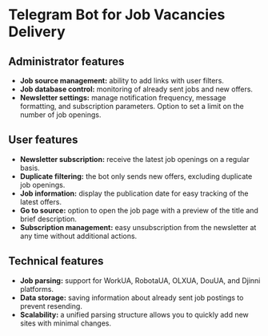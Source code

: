 # Telegram Bot for Job Vacancies Delivery

## Administrator features

- **Job source management:** аbility to add links with user filters.  
- **Job database control:**  monitoring of already sent jobs and new offers. 
- **Newsletter settings:** manage notification frequency, message formatting, and subscription parameters. Option to set a limit on the number of job openings.

## User features

- **Newsletter subscription:** receive the latest job openings on a regular basis.
- **Duplicate filtering:** the bot only sends new offers, excluding duplicate job openings.
- **Job information:** display the publication date for easy tracking of the latest offers.  
- **Go to source:** option to open the job page with a preview of the title and brief description.
- **Subscription management:** easy unsubscription from the newsletter at any time without additional actions.

## Technical features

- **Job parsing:** support for WorkUA, RobotaUA, OLXUA, DouUA, and Djinni platforms.
- **Data storage:** saving information about already sent job postings to prevent resending.
- **Scalability:** a unified parsing structure allows you to quickly add new sites with minimal changes.